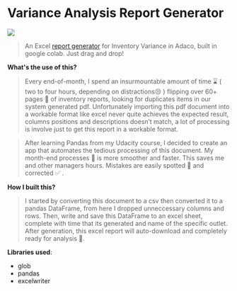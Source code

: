 # Variance Analysis Report Generator

<img src='https://www.uspsdelivers.com/wp-content/uploads/GetYourInventoryInCheck_2x1-scaled.jpg'>

> An Excel [report generator](https://github.com/m-soro/Variance_Analysis/blob/main/VarianceAnalysis.ipynb) for Inventory Variance in Adaco, built in google colab. Just drag and drop!

**What's the use of this?**

>Every end-of-month, I spend an insurmountable amount of time ⌛ ( two to four hours, depending on distractions😒 ) flipping over 60+ pages 📄 of inventory reports, looking for duplicates items in our system generated pdf. Unfortunately importing this pdf document into a workable format like excel never quite achieves the expected result, columns positions and descriptions doesn’t match, a lot of processing is involve just to get this report in a workable format.

> After learning Pandas from my Udacity course, I decided to create an app that automates the tedious processing of this document. My month-end processes 📅 is more smoother and faster. This saves me and other managers hours. Mistakes are easily spotted 🔎 and corrected ✅ .  

**How I built this?**

>I started by converting this document to a csv then converted it to a pandas DataFrame, from here I dropped unneccessary columns and rows. Then, write and save this DataFrame to an excel sheet, complete with time that its generated and name of the specific outlet. After generation, this excel report will auto-download and completely ready for analysis &#127775;. 

**Libraries used**:
* glob
* pandas
* excelwriter

